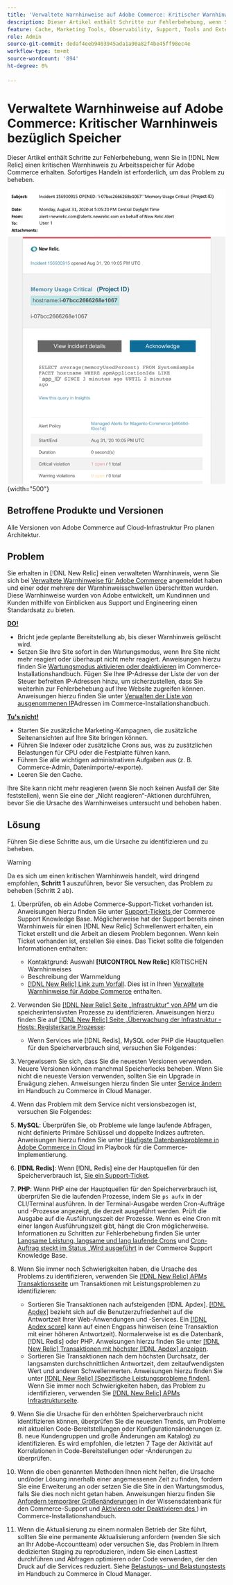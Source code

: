 ```yaml
---
title: 'Verwaltete Warnhinweise auf Adobe Commerce: Kritischer Warnhinweis bezüglich Speicher'
description: Dieser Artikel enthält Schritte zur Fehlerbehebung, wenn Sie einen kritischen Warnhinweis zu Arbeitsspeicher für Adobe Commerce in  [!DNL New Relic] erhalten. Sofortiges Handeln ist erforderlich, um das Problem zu beheben.
feature: Cache, Marketing Tools, Observability, Support, Tools and External Services
role: Admin
source-git-commit: dedaf4eeb9403945ada1a90a82f4be45ff98ec4e
workflow-type: tm+mt
source-wordcount: '894'
ht-degree: 0%

---
```


# Verwaltete Warnhinweise auf Adobe Commerce: Kritischer Warnhinweis bezüglich Speicher

Dieser Artikel enthält Schritte zur Fehlerbehebung, wenn Sie in [!DNL New Relic] einen kritischen Warnhinweis zu Arbeitsspeicher für Adobe Commerce erhalten. Sofortiges Handeln ist erforderlich, um das Problem zu beheben.

![Kritischer Warnhinweis auf Festplatte](../../assets/managed-alerts/memory-critical-magento-managed.png){width="500"}

## Betroffene Produkte und Versionen

Alle Versionen von Adobe Commerce auf Cloud-Infrastruktur Pro planen Architektur.

## Problem

Sie erhalten in [!DNL New Relic] einen verwalteten Warnhinweis, wenn Sie sich bei [Verwaltete Warnhinweise für Adobe Commerce](managed-alerts-for-magento-commerce.md) angemeldet haben und einer oder mehrere der Warnhinweisschwellen überschritten wurden. Diese Warnhinweise wurden von Adobe entwickelt, um Kundinnen und Kunden mithilfe von Einblicken aus Support und Engineering einen Standardsatz zu bieten.

<u> **DO!** </u>

* Bricht jede geplante Bereitstellung ab, bis dieser Warnhinweis gelöscht wird.
* Setzen Sie Ihre Site sofort in den Wartungsmodus, wenn Ihre Site nicht mehr reagiert oder überhaupt nicht mehr reagiert. Anweisungen hierzu finden Sie [Wartungsmodus aktivieren oder deaktivieren](https://experienceleague.adobe.com/en/docs/commerce-operations/installation-guide/tutorials/maintenance-mode) im Commerce-Installationshandbuch. Fügen Sie Ihre IP-Adresse der Liste der von der Steuer befreiten IP-Adressen hinzu, um sicherzustellen, dass Sie weiterhin zur Fehlerbehebung auf Ihre Website zugreifen können. Anweisungen hierzu finden Sie unter [Verwalten der Liste von ausgenommenen IP](https://experienceleague.adobe.com/en/docs/commerce-operations/installation-guide/tutorials/maintenance-mode#maintain-the-list-of-exempt-ip-addresses)Adressen im Commerce-Installationshandbuch.

<u>**Tu&#39;s nicht!**</u>

* Starten Sie zusätzliche Marketing-Kampagnen, die zusätzliche Seitenansichten auf Ihre Site bringen können.
* Führen Sie Indexer oder zusätzliche Crons aus, was zu zusätzlichen Belastungen für CPU oder die Festplatte führen kann.
* Führen Sie alle wichtigen administrativen Aufgaben aus (z. B. Commerce-Admin, Datenimporte/-exporte).
* Leeren Sie den Cache.

Ihre Site kann nicht mehr reagieren (wenn Sie noch keinen Ausfall der Site feststellen), wenn Sie eine der „Nicht reagieren“-Aktionen durchführen, bevor Sie die Ursache des Warnhinweises untersucht und behoben haben.

## Lösung

Führen Sie diese Schritte aus, um die Ursache zu identifizieren und zu beheben.

>[!WARNING]
>
>Da es sich um einen kritischen Warnhinweis handelt, wird dringend empfohlen, **Schritt 1** auszuführen, bevor Sie versuchen, das Problem zu beheben (Schritt 2 ab).

1. Überprüfen, ob ein Adobe Commerce-Support-Ticket vorhanden ist. Anweisungen hierzu finden Sie unter [Support-Tickets ](https://experienceleague.adobe.com/en/docs/commerce-knowledge-base/kb/help-center-guide/magento-help-center-user-guide#track-support-case) der Commerce Support Knowledge Base. Möglicherweise hat der Support bereits einen Warnhinweis für einen [!DNL New Relic] Schwellenwert erhalten, ein Ticket erstellt und die Arbeit an diesem Problem begonnen. Wenn kein Ticket vorhanden ist, erstellen Sie eines. Das Ticket sollte die folgenden Informationen enthalten:
   * Kontaktgrund: Auswahl **[!UICONTROL New Relic]** KRITISCHEN Warnhinweises
   * Beschreibung der Warnmeldung
   * [[!DNL New Relic] Link zum Vorfall](https://docs.newrelic.com/docs/alerts-applied-intelligence/new-relic-alerts/alert-incidents/view-violation-event-details-incidents). Dies ist in Ihren [Verwaltete Warnhinweise für Adobe Commerce](managed-alerts-for-magento-commerce.md) enthalten.

1. Verwenden Sie [[!DNL New Relic]  Seite „Infrastruktur“ von APM](https://docs.newrelic.com/docs/infrastructure/infrastructure-ui-pages/infra-hosts-ui-page/) um die speicherintensivsten Prozesse zu identifizieren. Anweisungen hierzu finden Sie auf [[!DNL New Relic]  Seite „Überwachung der Infrastruktur - Hosts: Registerkarte Prozesse](https://docs.newrelic.com/docs/infrastructure/infrastructure-ui-pages/infra-hosts-ui-page/#processes):
   * Wenn Services wie [!DNL Redis], MySQL oder PHP die Hauptquellen für den Speicherverbrauch sind, versuchen Sie Folgendes:
1. Vergewissern Sie sich, dass Sie die neuesten Versionen verwenden. Neuere Versionen können manchmal Speicherlecks beheben. Wenn Sie nicht die neueste Version verwenden, sollten Sie ein Upgrade in Erwägung ziehen. Anweisungen hierzu finden Sie unter [Service ändern](https://experienceleague.adobe.com/docs/commerce-cloud-service/user-guide/configure/service/services-yaml.html) im Handbuch zu Commerce in Cloud Manager.
1. Wenn das Problem mit dem Service nicht versionsbezogen ist, versuchen Sie Folgendes:
1. **MySQL**: Überprüfen Sie, ob Probleme wie lange laufende Abfragen, nicht definierte Primäre Schlüssel und doppelte Indizes auftreten. Anweisungen hierzu finden Sie unter [Häufigste Datenbankprobleme in Adobe Commerce in Cloud](https://experienceleague.adobe.com/docs/commerce-operations/implementation-playbook/best-practices/maintenance/resolve-database-performance-issues.html) im Playbook für die Commerce-Implementierung.
1. **[!DNL Redis]**: Wenn [!DNL Redis] eine der Hauptquellen für den Speicherverbrauch ist, [ Sie ein Support-Ticket](https://experienceleague.adobe.com/en/docs/commerce-knowledge-base/kb/help-center-guide/magento-help-center-user-guide#support-case).
1. **PHP**: Wenn PHP eine der Hauptquellen für den Speicherverbrauch ist, überprüfen Sie die laufenden Prozesse, indem Sie `ps aufx` in der CLI/Terminal ausführen. In der Terminal-Ausgabe werden Cron-Aufträge und -Prozesse angezeigt, die derzeit ausgeführt werden. Prüft die Ausgabe auf die Ausführungszeit der Prozesse. Wenn es eine Cron mit einer langen Ausführungszeit gibt, hängt die Cron möglicherweise. Informationen zu Schritten zur Fehlerbehebung finden Sie unter [Langsame Leistung, langsame und lang laufende Crons](https://experienceleague.adobe.com/en/docs/commerce-knowledge-base/kb/troubleshooting/miscellaneous/slow-performance-slow-and-long-running-crons) und [Cron-Auftrag steckt im Status „Wird ausgeführt](https://experienceleague.adobe.com/en/docs/commerce-knowledge-base/kb/troubleshooting/miscellaneous/cron-job-is-stuck-in-running-status) in der Commerce Support Knowledge Base.
1. Wenn Sie immer noch Schwierigkeiten haben, die Ursache des Problems zu identifizieren, verwenden Sie [[!DNL New Relic] APMs Transaktionsseite](https://docs.newrelic.com/docs/apm/applications-menu/monitoring/transactions-page-find-specific-performance-problems) um Transaktionen mit Leistungsproblemen zu identifizieren:
   * Sortieren Sie Transaktionen nach aufsteigenden [!DNL Apdex]. [[!DNL Apdex]](https://docs.newrelic.com/docs/apm/new-relic-apm/apdex/apdex-measure-user-satisfaction) bezieht sich auf die Benutzerzufriedenheit auf die Antwortzeit Ihrer Web-Anwendungen und -Services. Ein [[!DNL Apdex score]](managed-alerts-for-magento-commerce-apdex-warning-alert.md) kann auf einen Engpass hinweisen (eine Transaktion mit einer höheren Antwortzeit). Normalerweise ist es die Datenbank, [!DNL &#x200B; Redis] oder PHP. Anweisungen hierzu finden Sie unter [[!DNL New Relic] Transaktionen mit höchster  [!DNL Apdex]  anzeigen](https://docs.newrelic.com/docs/apm/new-relic-apm/apdex/view-your-apdex-score#apdex-dissat).
   * Sortieren Sie Transaktionen nach dem höchsten Durchsatz, der langsamsten durchschnittlichen Antwortzeit, dem zeitaufwendigsten Wert und anderen Schwellenwerten. Anweisungen hierzu finden Sie unter [[!DNL New Relic] [Spezifische Leistungsprobleme finden]](https://docs.newrelic.com/docs/apm/applications-menu/monitoring/transactions-page-find-specific-performance-problems). Wenn Sie immer noch Schwierigkeiten haben, das Problem zu identifizieren, verwenden Sie [[!DNL New Relic] APMs Infrastrukturseite](https://docs.newrelic.com/docs/infrastructure/infrastructure-ui-pages/infra-hosts-ui-page/).
1. Wenn Sie die Ursache für den erhöhten Speicherverbrauch nicht identifizieren können, überprüfen Sie die neuesten Trends, um Probleme mit aktuellen Code-Bereitstellungen oder Konfigurationsänderungen (z. B. neue Kundengruppen und große Änderungen am Katalog) zu identifizieren. Es wird empfohlen, die letzten 7 Tage der Aktivität auf Korrelationen in Code-Bereitstellungen oder -Änderungen zu überprüfen.
1. Wenn die oben genannten Methoden Ihnen nicht helfen, die Ursache und/oder Lösung innerhalb einer angemessenen Zeit zu finden, fordern Sie eine Erweiterung an oder setzen Sie die Site in den Wartungsmodus, falls Sie dies noch nicht getan haben. Anweisungen hierzu finden Sie [Anfordern temporärer Größenänderungen](https://experienceleague.adobe.com/en/docs/commerce-knowledge-base/kb/how-to/how-to-request-temporary-magento-upsize) in der Wissensdatenbank für den Commerce-Support und [Aktivieren oder Deaktivieren des ](https://experienceleague.adobe.com/en/docs/commerce-operations/installation-guide/tutorials/maintenance-mode)) im Commerce-Installationshandbuch.
1. Wenn die Aktualisierung zu einem normalen Betrieb der Site führt, sollten Sie eine permanente Aktualisierung anfordern (wenden Sie sich an Ihr Adobe-Accountteam) oder versuchen Sie, das Problem in Ihrem dedizierten Staging zu reproduzieren, indem Sie einen Lasttest durchführen und Abfragen optimieren oder Code verwenden, der den Druck auf die Services reduziert. Siehe [Belastungs- und Belastungstests](https://experienceleague.adobe.com/en/docs/commerce-cloud-service/user-guide/develop/test/staging-and-production#load-and-stress-testing) im Handbuch zu Commerce in Cloud Manager.
